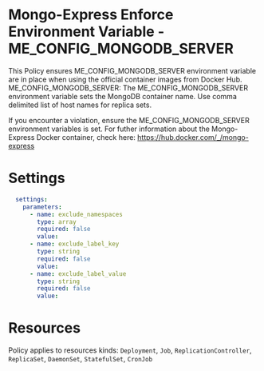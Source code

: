 # Mongo-Express Enforce Environment Variable - ME_CONFIG_MONGODB_SERVER

This Policy ensures ME_CONFIG_MONGODB_SERVER environment variable are in place when using the official container images from Docker Hub.
ME_CONFIG_MONGODB_SERVER: The ME_CONFIG_MONGODB_SERVER environment variable sets the MongoDB container name. Use comma delimited list of host names for replica sets.


If you encounter a violation, ensure the ME_CONFIG_MONGODB_SERVER environment variables is set.
For futher information about the Mongo-Express Docker container, check here: https://hub.docker.com/_/mongo-express


# Settings
```yaml
  settings:
    parameters:
      - name: exclude_namespaces
        type: array
        required: false
        value:
      - name: exclude_label_key
        type: string
        required: false
        value:
      - name: exclude_label_value
        type: string
        required: false
        value:
```

# Resources
Policy applies to resources kinds:
`Deployment`, `Job`, `ReplicationController`, `ReplicaSet`, `DaemonSet`, `StatefulSet`, `CronJob`
